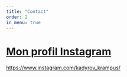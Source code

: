 ```yaml
---
title: "Contact"
order: 2
in_menu: true
---
```

# <ins>Mon profil Instagram</ins>
 
<https://www.instagram.com/kadyrov_krampus/> 